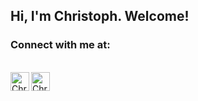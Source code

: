 ## Hi, I'm Christoph. Welcome!

### Connect with me at:



<br/>



<a href="https://www.linkedin.com/in/christoph-pfrommer/">
<img align="left" alt="Christoph Pfrommer" width="30px" src="https://cdn.jsdelivr.net/npm/simple-icons@v3/icons/#0A66C2" />
</a>


<a href="https://soundcloud.com/jdam-hardcore-dnb">
<img align="left" alt="Christoph Pfrommer" width="30px" src="https://cdn.jsdelivr.net/npm/simple-icons@v3/icons/soundcloud.svg" />
</a>
<br />
